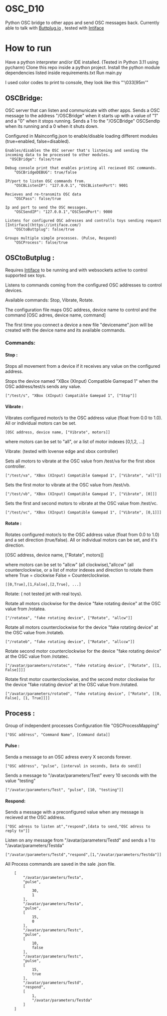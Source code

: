 # OSC_D10
Python OSC bridge to other apps and send OSC messages back.
Currently able to talk with [Buttplug.io](https://buttplug.io/) , tested with [Intiface](https://intiface.com/)

# How to run
Have a python interpreter and/or IDE installed. (Tested in Python 3.11 using pycharm)
Clone this repo inside a python project.
Install the python module dependencies listed inside requirements.txt
Run main.py

I used color codes to print to console, they look like this "'\033[95m'"

## OSCBridge:
OSC server that can listen and communicate with other apps.
Sends a OSC message to the address "/OSCBridge" when it starts up with a value of "1" and a "0" when it stops running.
Sends a 1 to the "/OSCBridge" OSCSendIp when its running and a 0 when it shuts down.

Configured in Mainconfig.json to enable/disable loading different modules (true=enabled, false=disabled).
        
    Enables/disables the OSC server that's listening and sending the incoming data to be processed to other modules.
      "OSCBridge": false/true
      
    Debug console print that enables printing all recieved OSC commands.
        "OSCBridgeDEBUG": true/false
       
    IP/port to listen OSC commands from.
        "OSCBListenIP": "127.0.0.1", "OSCBListenPort": 9001

    Recieves and re-transmits OSC data
        "OSCPass": false/true 

    Ip and port to send the OSC messages.
        "OSCSendIP": "127.0.0.1","OSCSendPort": 9000

    Listens for configured OSC adresses and controlls toys sending request [Intirface](https://intiface.com/)
        "OSCtoButtplug": false/true

    Groups multiple simple processes. (Pulse, Respond)
        "OSCProcess": false/true
    

## OSCtoButplug :
Requires [Intiface](https://intiface.com/) to be running and with websockets active to control supported sex toys.

Listens to commands coming from the configured OSC addresses to control devices.

Available commands: Stop, Vibrate, Rotate.

The configuration file maps OSC address, device name to control and the command [OSC adrres, device name, command]

The first time you connect a device a new file "devicename".json
will be created with the device name and its available commands.

### Commands:
#### Stop : 
Stops all movement from a device if it receives any value on the configured address.

  Stops the device named "XBox (XInput) Compatible Gamepad 1" when the OSC address/test/s sends any value.
  
    ["/test/s", "XBox (XInput) Compatible Gamepad 1", ["Stop"]]
#### Vibrate : 
Vibrates configured motor/s to the OSC address value (float from 0.0 to 1.0). All or individual motors can be set.

    [OSC address, device name, ["Vibrate", motors]] 

where motors can be set to "all", or a list of motor indexes [0,1,2, ...]

   Vibrate: (tested with lovense edge and xbox controller)
                      
Sets all motors to vibrate at the OSC value from /test/va for the first xbox controller.

    ["/test/va", "XBox (XInput) Compatible Gamepad 1", ["Vibrate", "all"]]
                          
Sets the first motor to vibrate at the OSC value from /test/vb.

    ["/test/vb", "XBox (XInput) Compatible Gamepad 1", ["Vibrate", [0]]]
                          
Sets the first and second motors to vibrate at the OSC value from /test/vc.

    ["/test/vc", "XBox (XInput) Compatible Gamepad 1", ["Vibrate", [0,1]]]

#### Rotate : 
Rotates configured motor/s to the OSC address value (float from 0.0 to 1.0) and a set direction (true/false). 
All or individual motors can be set, and it's direction. 

[OSC address, device name, ["Rotate", motors]] 

where motors can be set to "allcw" (all clockwise),"allccw" (all counterclockwise, 
or a list of motor indexes and direction to rotate them where True = clockwise False = Counterclockwise. 

    [[0,True],[1,False],[2,True], ...]

Rotate: ( not tested jet with real toys).

Rotate all motors clockwise for the device "fake rotating device" at the OSC value from /rotatea.

    ["/rotatea", "fake rotating device", ["Rotate", "allcw"]]
                          
Rotate all motors counterclockwise for the device "fake rotating device" at the OSC value from /rotateb.
                      
    ["/rotateb", "fake rotating device", ["Rotate", "allccw"]]
                          
Rotate second motor counterclockwise for the device "fake rotating device" at the OSC value from /rotatec.

    ["/avatar/parameters/rotatec", "fake rotating device", ["Rotate", [[1, False]]]]
                          
Rotate first motor counterclockwise, and the second motor clockwise for the device "fake rotating device" at the OSC value from /rotated.

    ["/avatar/parameters/rotated", "fake rotating device", ["Rotate", [[0, False], [1, True]]]]


## Process :
Group of independent processes
Configuration file "OSCProcessMapping"

    ["OSC address", "Command Name", [Command data]]

#### Pulse :
Senda a message to an OSC adress every X seconds forever.

    ["OSC address", "pulse", [interval in seconds, Data do send]]

Sends a message to "/avatar/parameters/Test" every 10 seconds with the value "testing"

    ["/avatar/parameters/Test", "pulse", [10, "testing"]]

#### Respond:
Sends a message with a preconfigured value when any message is recieved at the OSC address.
 
    ["OSC adress to listen at","respond",[data to send,"OSC adress to reply to"]]

Listen on any message from "/avatar/parameters/Testd" and sends a 1 to "/avatar/parameters/Testda"

    ["/avatar/parameters/Testd","respond",[1,"/avatar/parameters/Testda"]]

All Process commands are saved in the sale .json file.

        [
            "/avatar/parameters/Testa",
            "pulse",
            [
                30,
                1
            ],
            "/avatar/parameters/Testa",
            "pulse",
            [
                15,
                0
            ],
            "/avatar/parameters/Testc",
            "pulse",
            [
                10,
                false
            ],
            "/avatar/parameters/Testc",
            "pulse",
            [
                15,
                true
            ],
            "/avatar/parameters/Testd",
            "respond",
            [
                1,
                "/avatar/parameters/Testda"
            ]
        ]